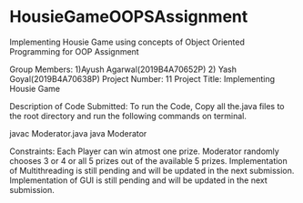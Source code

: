 # HousieGameOOPSAssignment
Implementing Housie Game using concepts of Object Oriented Programming for OOP Assignment

Group Members: 
1)Ayush Agarwal(2019B4A70652P)
2) Yash Goyal(2019B4A70638P)
Project Number: 11
Project Title: Implementing Housie Game

Description of Code Submitted:
To run the Code, Copy all the.java files to the root directory and run the following commands on terminal.

javac Moderator.java
java Moderator

Constraints: 
Each Player can win atmost one prize.
Moderator randomly chooses 3 or 4 or all 5 prizes out of the available 5 prizes.
Implementation of Multithreading is still pending and will be updated in the next submission.
Implementation of GUI is still pending and will be updated in the next submission.